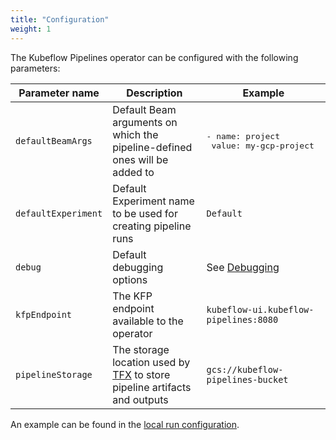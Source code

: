 ```yaml
---
title: "Configuration"
weight: 1
---
```


The Kubeflow Pipelines operator can be configured with the following parameters:

| Parameter name      | Description                                                                                                                         | Example                                                |
|---------------------|-------------------------------------------------------------------------------------------------------------------------------------|--------------------------------------------------------|
| `defaultBeamArgs`   | Default Beam arguments on which the pipeline-defined ones will be added to                                                          | <pre>- name: project<br/>  value: my-gcp-project</pre> |
| `defaultExperiment` | Default Experiment name to be used for creating pipeline runs                                                                       | `Default`                                              |
| `debug`             | Default debugging options                                                                                                           | See [Debugging](./debugging.md)                        |
| `kfpEndpoint`       | The KFP endpoint available to the operator                                                                                          | `kubeflow-ui.kubeflow-pipelines:8080`                  |
| `pipelineStorage`   | The storage location used by [TFX](https://www.tensorflow.org/tfx/guide/build_tfx_pipeline) to store pipeline artifacts and outputs | `gcs://kubeflow-pipelines-bucket`                      |

An example can be found in the [local run configuration](../config/manager/controller_manager_config.yaml).
